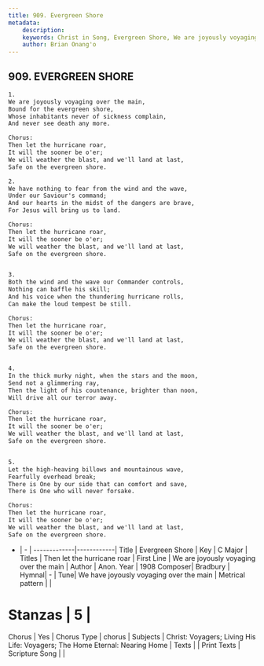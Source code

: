 ```yaml
---
title: 909. Evergreen Shore
metadata:
    description: 
    keywords: Christ in Song, Evergreen Shore, We are joyously voyaging over the main, Then let the hurricane roar
    author: Brian Onang'o
---
```



## 909. EVERGREEN SHORE

```txt
1.
We are joyously voyaging over the main,
Bound for the evergreen shore,
Whose inhabitants never of sickness complain,
And never see death any more.

Chorus:
Then let the hurricane roar,
It will the sooner be o'er;
We will weather the blast, and we'll land at last,
Safe on the evergreen shore.

2.
We have nothing to fear from the wind and the wave,
Under our Saviour's command;
And our hearts in the midst of the dangers are brave,
For Jesus will bring us to land. 

Chorus:
Then let the hurricane roar,
It will the sooner be o'er;
We will weather the blast, and we'll land at last,
Safe on the evergreen shore.


3.
Both the wind and the wave our Commander controls,
Nothing can baffle his skill;
And his voice when the thundering hurricane rolls,
Can make the loud tempest be still. 

Chorus:
Then let the hurricane roar,
It will the sooner be o'er;
We will weather the blast, and we'll land at last,
Safe on the evergreen shore.


4.
In the thick murky night, when the stars and the moon,
Send not a glimmering ray,
Then the light of his countenance, brighter than noon,
Will drive all our terror away. 

Chorus:
Then let the hurricane roar,
It will the sooner be o'er;
We will weather the blast, and we'll land at last,
Safe on the evergreen shore.


5.
Let the high-heaving billows and mountainous wave,
Fearfully overhead break;
There is One by our side that can comfort and save,
There is One who will never forsake. 

Chorus:
Then let the hurricane roar,
It will the sooner be o'er;
We will weather the blast, and we'll land at last,
Safe on the evergreen shore.

```

- |   -  |
-------------|------------|
Title | Evergreen Shore |
Key | C Major |
Titles | Then let the hurricane roar |
First Line | We are joyously voyaging over the main |
Author | Anon.
Year | 1908
Composer| Bradbury |
Hymnal|  - |
Tune| We have joyously voyaging over the main |
Metrical pattern | |
# Stanzas | 5 |
Chorus | Yes |
Chorus Type | chorus |
Subjects | Christ: Voyagers; Living His Life: Voyagers; The Home Eternal: Nearing Home |
Texts |  |
Print Texts | 
Scripture Song |  |
  
